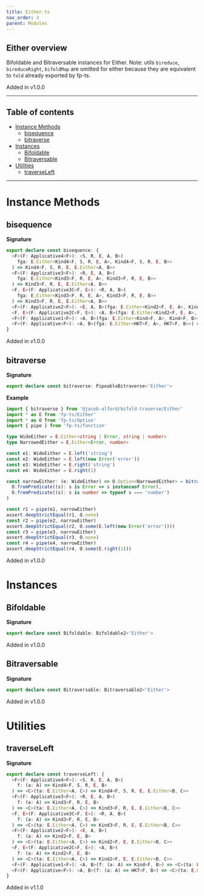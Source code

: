 ```yaml
---
title: Either.ts
nav_order: 3
parent: Modules
---
```


## Either overview

Bifoldable and Bitraversable instances for Either. Note: utils `bireduce`,
`bireduceRight`, `bifoldMap` are omitted for either because they are equivalent to
`fold` already exported by fp-ts.

Added in v1.0.0

---

<h2 class="text-delta">Table of contents</h2>

- [Instance Methods](#instance-methods)
  - [bisequence](#bisequence)
  - [bitraverse](#bitraverse)
- [Instances](#instances)
  - [Bifoldable](#bifoldable)
  - [Bitraversable](#bitraversable)
- [Utilities](#utilities)
  - [traverseLeft](#traverseleft)

---

# Instance Methods

## bisequence

**Signature**

```ts
export declare const bisequence: {
  <F>(F: Applicative4<F>): <S, R, E, A, B>(
    fga: E.Either<Kind4<F, S, R, E, A>, Kind4<F, S, R, E, B>>
  ) => Kind4<F, S, R, E, E.Either<A, B>>
  <F>(F: Applicative3<F>): <R, E, A, B>(
    fga: E.Either<Kind3<F, R, E, A>, Kind3<F, R, E, B>>
  ) => Kind3<F, R, E, E.Either<A, B>>
  <F, E>(F: Applicative3C<F, E>): <R, A, B>(
    fga: E.Either<Kind3<F, R, E, A>, Kind3<F, R, E, B>>
  ) => Kind3<F, R, E, E.Either<A, B>>
  <F>(F: Applicative2<F>): <E, A, B>(fga: E.Either<Kind2<F, E, A>, Kind2<F, E, B>>) => Kind2<F, E, E.Either<A, B>>
  <F, E>(F: Applicative2C<F, E>): <A, B>(fga: E.Either<Kind2<F, E, A>, Kind2<F, E, B>>) => Kind2<F, E, E.Either<A, B>>
  <F>(F: Applicative1<F>): <A, B>(fga: E.Either<Kind<F, A>, Kind<F, B>>) => Kind<F, E.Either<A, B>>
  <F>(F: Applicative<F>): <A, B>(fga: E.Either<HKT<F, A>, HKT<F, B>>) => HKT<'Either', E.Either<A, B>>
}
```

Added in v1.0.0

## bitraverse

**Signature**

```ts
export declare const bitraverse: PipeableBitraverse<'Either'>
```

**Example**

```ts
import { bitraverse } from '@jacob-alford/bifold-traverse/Either'
import * as E from 'fp-ts/Either'
import * as O from 'fp-ts/Option'
import { pipe } from 'fp-ts/function'

type WideEither = E.Either<string | Error, string | number>
type NarrowedEither = E.Either<Error, number>

const e1: WideEither = E.left('string')
const e2: WideEither = E.left(new Error('error'))
const e3: WideEither = E.right('string')
const e4: WideEither = E.right(1)

const narrowEither: (e: WideEither) => O.Option<NarrowedEither> = bitraverse(O.Applicative)(
  O.fromPredicate((s): s is Error => s instanceof Error),
  O.fromPredicate((s): s is number => typeof s === 'number')
)

const r1 = pipe(e1, narrowEither)
assert.deepStrictEqual(r1, O.none)
const r2 = pipe(e2, narrowEither)
assert.deepStrictEqual(r2, O.some(E.left(new Error('error'))))
const r3 = pipe(e3, narrowEither)
assert.deepStrictEqual(r3, O.none)
const r4 = pipe(e4, narrowEither)
assert.deepStrictEqual(r4, O.some(E.right(1)))
```

Added in v1.0.0

# Instances

## Bifoldable

**Signature**

```ts
export declare const Bifoldable: Bifoldable2<'Either'>
```

Added in v1.0.0

## Bitraversable

**Signature**

```ts
export declare const Bitraversable: Bitraversable2<'Either'>
```

Added in v1.0.0

# Utilities

## traverseLeft

**Signature**

```ts
export declare const traverseLeft: {
  <F>(F: Applicative4<F>): <S, R, E, A, B>(
    f: (a: A) => Kind4<F, S, R, E, B>
  ) => <C>(ta: E.Either<A, C>) => Kind4<F, S, R, E, E.Either<B, C>>
  <F>(F: Applicative3<F>): <R, E, A, B>(
    f: (a: A) => Kind3<F, R, E, B>
  ) => <C>(ta: E.Either<A, C>) => Kind3<F, R, E, E.Either<B, C>>
  <F, E>(F: Applicative3C<F, E>): <R, A, B>(
    f: (a: A) => Kind3<F, R, E, B>
  ) => <C>(ta: E.Either<A, C>) => Kind3<F, R, E, E.Either<B, C>>
  <F>(F: Applicative2<F>): <E, A, B>(
    f: (a: A) => Kind2<F, E, B>
  ) => <C>(ta: E.Either<A, C>) => Kind2<F, E, E.Either<B, C>>
  <F, E>(F: Applicative2C<F, E>): <A, B>(
    f: (a: A) => Kind2<F, E, B>
  ) => <C>(ta: E.Either<A, C>) => Kind2<F, E, E.Either<B, C>>
  <F>(F: Applicative1<F>): <A, B>(f: (a: A) => Kind<F, B>) => <C>(ta: E.Either<A, C>) => Kind<F, E.Either<B, C>>
  <F>(F: Applicative<F>): <A, B>(f: (a: A) => HKT<F, B>) => <C>(ta: E.Either<A, C>) => HKT<F, E.Either<B, C>>
}
```

Added in v1.1.0
